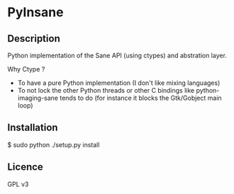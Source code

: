 # PyInsane


## Description

Python implementation of the Sane API (using ctypes) and abstration layer.

Why Ctype ?
- To have a pure Python implementation (I don't like mixing languages)
- To not lock the other Python threads or other C bindings like
  python-imaging-sane tends to do (for instance it blocks the Gtk/Gobject
  main loop)

## Installation

$ sudo python ./setup.py install

## Licence

GPL v3

